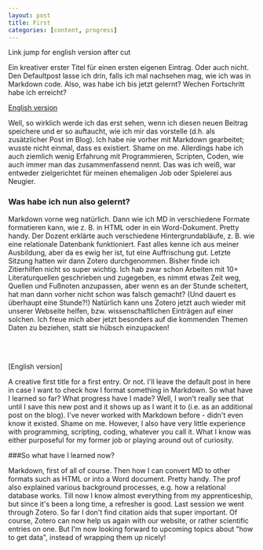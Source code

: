```yaml
---
layout: post
title: First
categories: [content, progress]
---
```

Link jump for english version after cut

Ein kreativer erster Titel für einen ersten eigenen Eintrag. Oder auch nicht. Den Defaultpost lasse ich drin, falls ich mal nachsehen mag, wie ich was in Markdown code. 
Also, was habe ich bis jetzt gelernt? Wechen Fortschritt habe ich erreicht? 
<!--more-->

[English version](#english)

Well, so wirklich werde ich das erst sehen, wenn ich diesen neuen Beitrag speichere und er so auftaucht, wie ich mir das vorstelle (d.h. als zusätzlicher Post im Blog). Ich habe nie vorher mit Markdown gearbeitet; wusste nicht einmal, dass es existiert. Shame on me. Allerdings habe ich auch ziemlich wenig Erfahrung mit Programmieren, Scripten, Coden, wie auch immer man das zusammenfassend nennt. Das was ich weiß, war entweder zielgerichtet für meinen ehemaligen Job oder Spielerei aus Neugier. 

### Was habe ich nun also gelernt?

Markdown vorne weg natürlich. Dann wie ich MD in verschiedene Formate formatieren kann, wie z. B. in HTML oder in ein Word-Dokument. Pretty handy. Der Dozent erklärte auch verschiedene Hintergrundabläufe, z. B. wie eine relationale Datenbank funktioniert. Fast alles kenne ich aus meiner Ausbildung, aber da es ewig her ist, tut eine Auffrischung gut.
Letzte Sitzung hatten wir dann Zotero durchgenommen. Bisher finde ich Zitierhilfen nicht so super wichtig. Ich hab zwar schon Arbeiten mit 10+ Literaturquellen geschrieben und zugegeben, es nimmt etwas Zeit weg, Quellen und Fußnoten anzupassen, aber wenn es an der Stunde scheitert, hat man dann vorher nicht schon was falsch gemacht? (Und dauert es überhaupt eine Stunde?!)
Natürlich kann uns Zotero jetzt auch wieder mit unserer Webseite helfen, bzw. wissenschaftlichen Einträgen auf einer solchen. 
Ich freue mich aber jetzt besonders auf die kommenden Themen Daten zu beziehen, statt sie hübsch einzupacken!

<br/><br/>

<a name="english"></a>[English version]

A creative first title for a first entry. Or not. I'll leave the default post in here in case I want to check how I format something in Markdown. So what have I learned so far? What progress have I made? Well, I won't really see that until I save this new post and it shows up as I want it to (i.e. as an additional post on the blog). I've never worked with Markdown before - didn't even know it existed. Shame on me. However, I also have very little experience with programming, scripting, coding, whatever you call it. What I know was either purposeful for my former job or playing around out of curiosity.

###So what have I learned now?

Markdown, first of all of course. Then how I can convert MD to other formats such as HTML or into a Word document. Pretty handy. The prof also explained various background processes, e.g. how a relational database works. Till now I know almost everything from my apprenticeship, but since it's been a long time, a refresher is good. Last session we went through Zotero. So far I don't find citation aids that super important. Of course, Zotero can now help us again with our website, or rather scientific entries on one. But I'm now looking forward to upcoming topics about "how to get data", instead of wrapping them up nicely!
